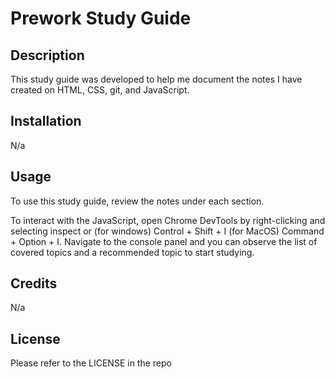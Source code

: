 # Prework Study Guide

## Description

This study guide was developed to help me document the notes I have created on HTML, CSS, git, and JavaScript.

## Installation

N/a

## Usage

To use this study guide, review the notes under each section.

To interact with the JavaScript, open Chrome DevTools by right-clicking and selecting inspect or (for windows) Control + Shift + I (for MacOS) Command + Option + I. Navigate to the console panel and you can observe the list of covered topics and a recommended topic to start studying.

## Credits

N/a

## License

Please refer to the LICENSE in the repo


